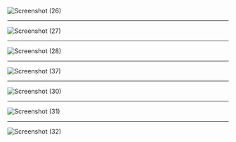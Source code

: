 ![Screenshot (26)](https://user-images.githubusercontent.com/93571027/159458812-a53bd3d7-8653-4af7-bdb0-a180e1d08253.png)  

<hr>

![Screenshot (27)](https://user-images.githubusercontent.com/93571027/159459362-8006db11-587c-4eca-b3c9-25f195ebb76f.png)

<hr>

![Screenshot (28)](https://user-images.githubusercontent.com/93571027/159462790-5a4ef150-d66d-4cae-ac95-695985513175.png)

<hr>

![Screenshot (37)](https://user-images.githubusercontent.com/93571027/159652824-2625c031-1fbb-4c06-8f67-6c23a00b6067.png)
<hr>

![Screenshot (30)](https://user-images.githubusercontent.com/93571027/159462859-15bd4f96-9c5e-446d-b631-7868cb669707.png)

<hr>

![Screenshot (31)](https://user-images.githubusercontent.com/93571027/159462874-aadbfdc0-4b0c-464f-97b4-3b1abc9944f9.png)

<hr>

![Screenshot (32)](https://user-images.githubusercontent.com/93571027/159462898-65fbcf7f-b446-4851-a70d-213f1507ffd0.png)
